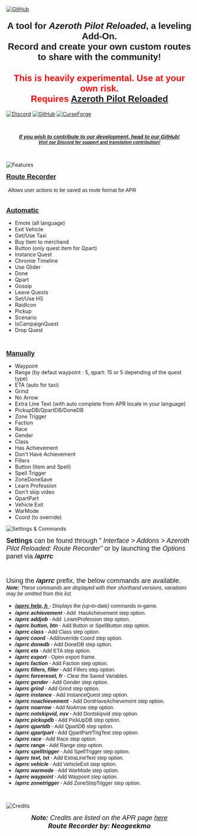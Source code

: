 [![GitHub](https://github.com/user-attachments/assets/92f3fc94-df64-4a45-af07-277bcdcbd9ed)](https://github.com/Azeroth-Pilot-Reloaded/APR-Route-Recorder)

<h3 style="text-align: center;"><span style="font-size: 24px; font-family: arial;"> A tool for <em>Azeroth Pilot Reloaded</em>, a leveling Add-On.<br />Record and create your own custom routes to share with the community! </span></h3>
<h2 style="text-align: center;"><span style="font-size: 24px;"><span style="font-family: arial;"> <span style="color: #ff0000;"> <strong> This is heavily experimental. Use at your own risk.<br /> </strong> </span> </span> <span style="font-family: arial;"> <span style="color: #ff0000;"> <strong> Requires <a href="https://legacy.curseforge.com/wow/addons/azeroth-pilot-reloaded"> Azeroth Pilot Reloaded </a> </strong> </span> </span></span></h2>

[![Discord](https://github.com/Azeroth-Pilot-Reloaded/azeroth-pilot-reloaded/assets/43384589/f9fc38ba-26b0-4669-a584-ce56f0bf57d6)](https://discord.gg/YgcdybKdWX)
[![GitHub](https://github.com/Azeroth-Pilot-Reloaded/azeroth-pilot-reloaded/assets/43384589/2c9d96ac-f38a-4442-9dfc-cc6b3ce36981)](https://github.com/Azeroth-Pilot-Reloaded/APR-Route-Recorder)
[![CurseForge](https://github.com/user-attachments/assets/1bae5d08-d88b-403a-b902-ad3aa5c55248)](https://www.curseforge.com/wow/addons/azeroth-pilot-reloaded-route-recorder)

<p style="text-align: center;">&nbsp;</p>
<p style="text-align: center;"><span style="font-size: 24px; font-family: arial;"> <strong> <span style="font-size: 14px;"> <em> <a href="https://github.com/Azeroth-Pilot-Reloaded/APR-Route-Recorder"> <span style="font-family: arial;"> If you wish to contribute to our development, head to our GitHub! </span> </a> </em> </span> <em> <span style="font-size: 12px;"> <span style="font-family: arial;"> <br /> <a href="https://discord.gg/YgcdybKdWX" target="_blank" rel="noopener noreferrer"> Visit our Discord for support and translation contribution! </a> </span> </span> <br /> </em> </strong> </span></p>
<p style="text-align: center;">&nbsp;</p>

![Features](https://github.com/Azeroth-Pilot-Reloaded/azeroth-pilot-reloaded/assets/43384589/6075238f-4042-4403-8fdc-014b4c479a49)

<p style="text-align: left;"><span style="font-family: arial; font-size: 18px;"> <strong> <u>Route Recorder</u></strong></span></p>
<p style="text-align: left;"><span style="font-family: arial; font-size: 18px;">&nbsp;<span style="font-size: 14px;">Allows user actions to be saved as route format for APR</span><br /> <br /> </span></p>
<p><span style="font-family: arial; font-size: 18px;"> <strong> <u>Automatic</u> </strong> <br /></span></p>
<ul>
<li><span style="font-size: 14px;">Emote (all language)</span></li>
<li><span style="font-size: 14px;">Exit Vehicle</span></li>
<li><span style="font-size: 14px;">Get/Use Taxi</span></li>
<li><span style="font-size: 14px;">Buy Item to merchand</span></li>
<li><span style="font-size: 14px;">Button (only quest item for Qpart)</span></li>
<li><span style="font-size: 14px;">Instance Quest</span></li>
<li><span style="font-size: 14px;">Chromie Timeline</span></li>
<li><span style="font-size: 14px;">Use Glider</span></li>
<li><span style="font-size: 14px;">Done</span></li>
<li><span style="font-size: 14px;">Qpart</span></li>
<li><span style="font-size: 14px;">Gossip</span></li>
<li><span style="font-size: 14px;">Leave Quests</span></li>
<li><span style="font-size: 14px;">Set/Use HS</span></li>
<li><span style="font-size: 14px;">RaidIcon</span></li>
<li><span style="font-size: 14px;">Pickup</span></li>
<li><span style="font-size: 14px;">Scenario</span></li>
<li><span style="font-size: 14px;">IsCampaignQuest</span></li>
<li><span style="font-size: 14px;">Drop Quest</span></li>

</ul>
<p>&nbsp;</p>
<p><span style="font-family: arial; font-size: 18px;"> <strong> <u>Manually</u> </strong> <br /></span></p>
<ul>
<li><span style="font-size: 14px;">Waypoint</span></li>
<li><span style="font-size: 14px;">Range (by defaut waypoint : 5, qpart: 15 or 5 depending of the quest type)</span></li>
<li><span style="font-size: 14px;">ETA (auto for taxi)</span></li>
<li><span style="font-size: 14px;">Grind</span></li>
<li><span style="font-size: 14px;">No Arrow</span></li>
<li><span style="font-size: 14px;">Extra Line Text (with auto complete from APR locale in your language)</span></li>
<li><span style="font-size: 14px;">PickupDB/QpartDB/DoneDB</span></li>
<li><span style="font-size: 14px;">Zone Trigger</span></li>
<li><span style="font-size: 14px;">Faction</span></li>
<li><span style="font-size: 14px;">Race</span></li>
<li><span style="font-size: 14px;">Gender</span></li>
<li><span style="font-size: 14px;">Class</span></li>
<li><span style="font-size: 14px;">Has Achievement</span></li>
<li><span style="font-size: 14px;">Don't Have Achievement</span></li>
<li><span style="font-size: 14px;">Fillers</span></li>
<li><span style="font-size: 14px;">Button (Item and Spell)</span></li>
<li><span style="font-size: 14px;">Spell Trigger</span></li>
<li><span style="font-size: 14px;">ZoneDoneSave</span></li>
<li><span style="font-size: 14px;">Learn Profession</span></li>
<li><span style="font-size: 14px;">Don't skip video</span></li>
<li><span style="font-size: 14px;">QpartPart</span></li>
<li><span style="font-size: 14px;">Vehicle Exit</span></li>
<li><span style="font-size: 14px;">WarMode</span></li>
<li><span style="font-size: 14px;">Coord (to override)</span></li>
</ul>

![Settings & Commands](https://github.com/Azeroth-Pilot-Reloaded/azeroth-pilot-reloaded/assets/43384589/ef2d04b1-05f9-4828-a259-f486d59409a7)

<p style="text-align: left;"><span style="font-family: arial; font-size: 18px;"> <strong>Settings</strong> can be found through "<em> Interface &gt; Addons &gt; Azeroth Pilot Reloaded: Route Recorder" </em> or by launching the <em>Options</em> panel via <strong> <em>/aprrc</em></strong></span></p>
<p style="text-align: left;">&nbsp;</p>
<p style="text-align: left;"><span style="font-size: 18px;"> <span style="font-family: arial;"> Using the <em> <strong>/aprrc</strong> </em> prefix, the below commands are available. </span> <span style="font-family: arial;"> <br /> </span> </span> <span style="font-family: arial; font-size: 18px;"> <span style="font-size: 14px;"> <em> <strong>Note:</strong> These commands are displayed with their shorthand versions, variations may be omitted from this list.</em></span></span></p>
<ul>
<li><span style="font-family: arial; font-size: 18px;"><span style="text-decoration: underline;"><em><strong><span style="font-size: 14px;">/aprrc help, h</span></strong> </em> </span><span style="font-size: 14px;"> - Displays the <em>(up-to-date)</em> commands in-game.<span style="font-family: arial;"><span style="font-family: arial;"><br /> </span> </span> </span></span></li>
<li><span style="font-family: arial; font-size: 14px;"><em><strong>/aprrc achievement&nbsp;</strong></em>- Add&nbsp; HasAchievement step option.</span></li>
<li><span style="font-family: arial; font-size: 14px;"><em><strong>/aprrc addjob&nbsp;</strong></em>- Add&nbsp; LearnProfession step option.</span></li>
<li><span style="font-family: arial; font-size: 14px;"><em><strong>/aprrc button, btn&nbsp;</strong></em>- Add Button or SpellButton step option.</span></li>
<li><span style="font-family: arial; font-size: 14px;"><em><strong>/aprrc class&nbsp;</strong></em>- Add Class step option.</span></li>
<li><span style="font-family: arial; font-size: 14px;"><em><strong>/aprrc coord&nbsp;</strong></em>- Add/override Coord step option.</span></li>
<li><span style="font-family: arial; font-size: 14px;"><em><strong>/aprrc donedb</strong>&nbsp;</em>- Add DoneDB step option.</span></li>
<li><span style="font-family: arial; font-size: 14px;"><em><strong>/aprrc eta&nbsp;</strong></em>- Add ETA step option.</span></li>
<li><span style="font-family: arial; font-size: 14px;"><em><strong>/aprrc export&nbsp;</strong></em>- Open export frame.</span></li>
<li><span style="font-family: arial; font-size: 14px;"><em><strong>/aprrc faction&nbsp;</strong></em>- Add Faction step option.</span></li>
<li><span style="font-family: arial; font-size: 14px;"><em><strong>/aprrc fillers, filler&nbsp;</strong></em>- Add Fillers step option.</span></li>
<li><span style="font-family: arial; font-size: 14px;"><em><strong>/aprrc forcereset, fr&nbsp;</strong></em>- Clear the Saved Variables.</span></li>
<li><span style="font-family: arial; font-size: 14px;"><em><strong>/aprrc gender&nbsp;</strong></em>- Add Gender step option.</span></li>
<li><span style="font-family: arial; font-size: 14px;"><em><strong>/aprrc grind&nbsp;</strong></em>- Add Grind step option.</span></li>
<li><span style="font-family: arial; font-size: 14px;"><em><strong>/aprrc instance&nbsp;</strong></em>- Add InstanceQuest step option.</span></li>
<li><span style="font-family: arial; font-size: 14px;"><em><strong>/aprrc noachievement&nbsp;</strong></em>- Add DontHaveAchievement step option.</span></li>
<li><span style="font-family: arial; font-size: 14px;"><em><strong>/aprrc noarrow&nbsp;</strong></em>- Add NoArrow step option.</span></li>
<li><span style="font-family: arial; font-size: 14px;"><em><strong>/aprrc notskipvid, nsv&nbsp;</strong></em>- Add Dontskipvid step option.</span></li>
<li><span style="font-family: arial; font-size: 14px;"><em><strong>/aprrc pickupdb</strong>&nbsp;</em>- Add PickUpDB step option.</span></li>
<li><span style="font-family: arial; font-size: 14px;"><em><strong>/aprrc qpartdb</strong>&nbsp;</em>- Add QpartDB step option.</span></li>
<li><span style="font-family: arial; font-size: 14px;"><em><strong>/aprrc qpartpart</strong>&nbsp;</em>- Add QpartPart/TrigText step option.</span></li>
<li><span style="font-family: arial; font-size: 14px;"><em><strong>/aprrc race&nbsp;</strong></em>- Add Race step option.</span></li>
<li><span style="font-family: arial; font-size: 14px;"><em><strong>/aprrc range&nbsp;</strong></em>- Add Range step option.</span></li>
<li><span style="font-family: arial; font-size: 14px;"><em><strong>/aprrc spelltrigger&nbsp;</strong></em>- Add SpellTrigger step option.</span></li>
<li><span style="font-family: arial; font-size: 14px;"><em><strong>/aprrc text, txt</strong>&nbsp;</em>- Add ExtraLineText step option.</span></li>
<li><span style="font-family: arial; font-size: 14px;"><em><strong>/aprrc vehicle&nbsp;</strong></em>- Add VehicleExit step option.</span></li>
<li><span style="font-family: arial; font-size: 14px;"><em><strong>/aprrc warmode&nbsp;</strong></em>- Add WarMode step option.</span></li>
<li><span style="font-family: arial; font-size: 14px;"><em><strong>/aprrc waypoint&nbsp;</strong></em>- Add Waypoint step option.</span></li>
<li><span style="font-family: arial; font-size: 14px;"><em><strong>/aprrc zonetrigger</strong>&nbsp;</em>- Add ZoneStepTrigger step option.</span></li>
</ul>
<p>&nbsp;</p>

![Credits](https://github.com/Azeroth-Pilot-Reloaded/azeroth-pilot-reloaded/assets/43384589/c410925a-a3c4-4d7d-8b92-765dbc828c56f)

<p style="text-align: center;"><span style="font-size: 18px;"> <em> <span style="font-family: arial;"> <strong>Note:</strong> Credits are listed on the APR page <a href="https://legacy.curseforge.com/wow/addons/azeroth-pilot-reloaded"> here<br /> </a></span></em></span><em><strong><span style="font-size: 18px;">Route Recorder by: Neogeekmo</span><br /> </strong> </em></p>
<p style="padding-left: 60px; text-align: center;">&nbsp;</p>
<div class="notranslate" style="all: initial;">&nbsp;</div>
